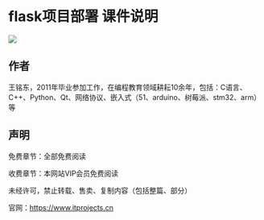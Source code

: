 # flask项目部署 课件说明

<img src="./assets/zhishitu.png" style="zoom:100%;" />

## 作者

王铭东，2011年毕业参加工作，在编程教育领域耕耘10余年，包括：C语言、C++、Python、Qt、网络协议、嵌入式（51、arduino、树莓派、stm32、arm）等



## 声明

免费章节：全部免费阅读

收费章节：本网站VIP会员免费阅读

未经许可，禁止转载、售卖、复制内容（包括整篇、部分）

官网：https://www.itprojects.cn

